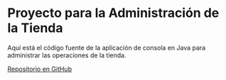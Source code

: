 # Proyecto para la Administración de la Tienda

Aquí está el código fuente de la aplicación de consola en Java para administrar las operaciones de la tienda.

[Repositorio en GitHub](https://github.com/edanvan/proyecto-tienda-2024-s1)
